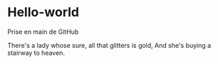 # Hello-world
Prise en main de GitHub

There's a lady whose sure, all that glitters is gold,
And she's buying a stairway to heaven.
